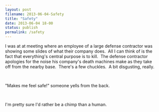 ```yaml
---
layout: post
filename: 2013-06-04-Safety
title: "Safety"
date: 2013-06-04 18-00
status: publish
permalink: /safety
---
```

I was at at meeting where an employee of a large defense contractor was showing some slides of what their company does.  All I can think of is the fact that everything's central purpose is to kill.  The defense contractor apologies for the noise his company's death machines make as they take off from the nearby base.  There's a few chuckles.  A bit disgusting, really.

&nbsp;

"Makes me feel safe!" someone yells from the back.

&nbsp;

I'm pretty sure I'd rather be a chimp than a human.